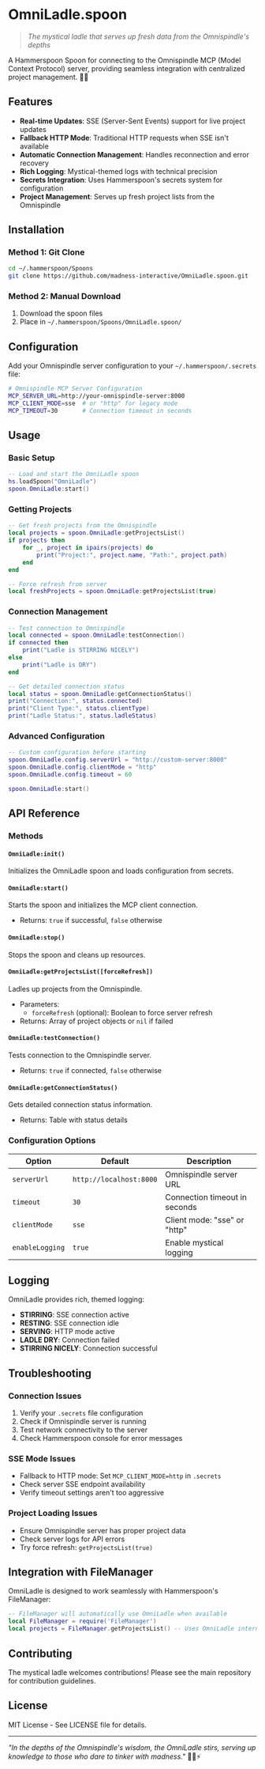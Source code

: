 # OmniLadle.spoon

> *The mystical ladle that serves up fresh data from the Omnispindle's depths*

A Hammerspoon Spoon for connecting to the Omnispindle MCP (Model Context Protocol) server, providing seamless integration with centralized project management. 🥄✨

## Features

- **Real-time Updates**: SSE (Server-Sent Events) support for live project updates
- **Fallback HTTP Mode**: Traditional HTTP requests when SSE isn't available
- **Automatic Connection Management**: Handles reconnection and error recovery
- **Rich Logging**: Mystical-themed logs with technical precision
- **Secrets Integration**: Uses Hammerspoon's secrets system for configuration
- **Project Management**: Serves up fresh project lists from the Omnispindle

## Installation

### Method 1: Git Clone

```bash
cd ~/.hammerspoon/Spoons
git clone https://github.com/madness-interactive/OmniLadle.spoon.git
```

### Method 2: Manual Download

1. Download the spoon files
2. Place in `~/.hammerspoon/Spoons/OmniLadle.spoon/`

## Configuration

Add your Omnispindle server configuration to your `~/.hammerspoon/.secrets` file:

```bash
# Omnispindle MCP Server Configuration
MCP_SERVER_URL=http://your-omnispindle-server:8000
MCP_CLIENT_MODE=sse  # or "http" for legacy mode
MCP_TIMEOUT=30       # Connection timeout in seconds
```

## Usage

### Basic Setup

```lua
-- Load and start the OmniLadle spoon
hs.loadSpoon("OmniLadle")
spoon.OmniLadle:start()
```

### Getting Projects

```lua
-- Get fresh projects from the Omnispindle
local projects = spoon.OmniLadle:getProjectsList()
if projects then
    for _, project in ipairs(projects) do
        print("Project:", project.name, "Path:", project.path)
    end
end

-- Force refresh from server
local freshProjects = spoon.OmniLadle:getProjectsList(true)
```

### Connection Management

```lua
-- Test connection to Omnispindle
local connected = spoon.OmniLadle:testConnection()
if connected then
    print("Ladle is STIRRING NICELY")
else
    print("Ladle is DRY")
end

-- Get detailed connection status
local status = spoon.OmniLadle:getConnectionStatus()
print("Connection:", status.connected)
print("Client Type:", status.clientType)
print("Ladle Status:", status.ladleStatus)
```

### Advanced Configuration

```lua
-- Custom configuration before starting
spoon.OmniLadle.config.serverUrl = "http://custom-server:8000"
spoon.OmniLadle.config.clientMode = "http"
spoon.OmniLadle.config.timeout = 60

spoon.OmniLadle:start()
```

## API Reference

### Methods

#### `OmniLadle:init()`

Initializes the OmniLadle spoon and loads configuration from secrets.

#### `OmniLadle:start()`

Starts the spoon and initializes the MCP client connection.

- Returns: `true` if successful, `false` otherwise

#### `OmniLadle:stop()`

Stops the spoon and cleans up resources.

#### `OmniLadle:getProjectsList([forceRefresh])`

Ladles up projects from the Omnispindle.

- Parameters:
  - `forceRefresh` (optional): Boolean to force server refresh
- Returns: Array of project objects or `nil` if failed

#### `OmniLadle:testConnection()`

Tests connection to the Omnispindle server.

- Returns: `true` if connected, `false` otherwise

#### `OmniLadle:getConnectionStatus()`

Gets detailed connection status information.

- Returns: Table with status details

### Configuration Options

| Option | Default | Description |
|--------|---------|-------------|
| `serverUrl` | `http://localhost:8000` | Omnispindle server URL |
| `timeout` | `30` | Connection timeout in seconds |
| `clientMode` | `sse` | Client mode: "sse" or "http" |
| `enableLogging` | `true` | Enable mystical logging |

## Logging

OmniLadle provides rich, themed logging:

- **STIRRING**: SSE connection active
- **RESTING**: SSE connection idle
- **SERVING**: HTTP mode active  
- **LADLE DRY**: Connection failed
- **STIRRING NICELY**: Connection successful

## Troubleshooting

### Connection Issues

1. Verify your `.secrets` file configuration
2. Check if Omnispindle server is running
3. Test network connectivity to the server
4. Check Hammerspoon console for error messages

### SSE Mode Issues

- Fallback to HTTP mode: Set `MCP_CLIENT_MODE=http` in `.secrets`
- Check server SSE endpoint availability
- Verify timeout settings aren't too aggressive

### Project Loading Issues

- Ensure Omnispindle server has proper project data
- Check server logs for API errors
- Try force refresh: `getProjectsList(true)`

## Integration with FileManager

OmniLadle is designed to work seamlessly with Hammerspoon's FileManager:

```lua
-- FileManager will automatically use OmniLadle when available
local FileManager = require('FileManager')
local projects = FileManager.getProjectsList() -- Uses OmniLadle internally
```

## Contributing

The mystical ladle welcomes contributions! Please see the main repository for contribution guidelines.

## License

MIT License - See LICENSE file for details.

---

*"In the depths of the Omnispindle's wisdom, the OmniLadle stirs, serving up knowledge to those who dare to tinker with madness."* 🧙‍♂️⚡️
